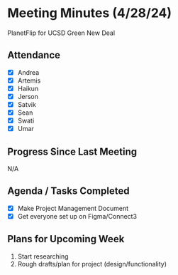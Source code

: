 # Meeting Minutes (4/28/24)

PlanetFlip for UCSD Green New Deal

## Attendance
- [x] Andrea
- [x] Artemis
- [x] Haikun
- [x] Jerson
- [x] Satvik
- [x] Sean
- [x] Swati
- [x] Umar

## Progress Since Last Meeting
N/A

## Agenda / Tasks Completed
- [x] Make Project Management Document
- [x] Get everyone set up on Figma/Connect3

## Plans for Upcoming Week
1. Start researching
2. Rough drafts/plan for project (design/functionality)
